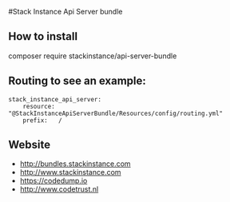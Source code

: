 #Stack Instance Api Server bundle

## How to install
composer require stackinstance/api-server-bundle

## Routing to see an example:
```YML
stack_instance_api_server:
    resource: "@StackInstanceApiServerBundle/Resources/config/routing.yml"
    prefix:   /
```

## Website
- http://bundles.stackinstance.com
- http://www.stackinstance.com
- https://codedump.io
- http://www.codetrust.nl